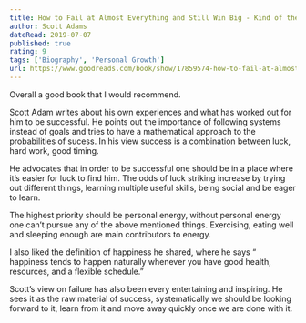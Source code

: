 ```yaml
---
title: How to Fail at Almost Everything and Still Win Big - Kind of the Story of My Life
author: Scott Adams
dateRead: 2019-07-07
published: true
rating: 9
tags: ['Biography', 'Personal Growth']
url: https://www.goodreads.com/book/show/17859574-how-to-fail-at-almost-everything-and-still-win-big
---
```


Overall a good book that I would recommend.

Scott Adam writes about his own experiences and what has worked out for him to be successful. He points out the importance of following systems instead of goals and tries to have a mathematical approach to the probabilities of sucess. In his view success is a combination between luck, hard work, good timing.

He advocates that in order to be successful one should be in a place where it’s easier for luck to find him. The odds of luck striking increase by trying out different things, learning multiple useful skills, being social and be eager to learn.

The highest priority should be personal energy, without personal energy one can’t pursue any of the above mentioned things. Exercising, eating well and sleeping enough are main contributors to energy.

I also liked the definition of happiness he shared, where he says “ happiness tends to happen naturally whenever you have good health, resources, and a flexible schedule.”

Scott’s view on failure has also been every entertaining and inspiring. He sees it as the raw material of success, systematically we should be looking forward to it, learn from it and move away quickly once we are done with it.